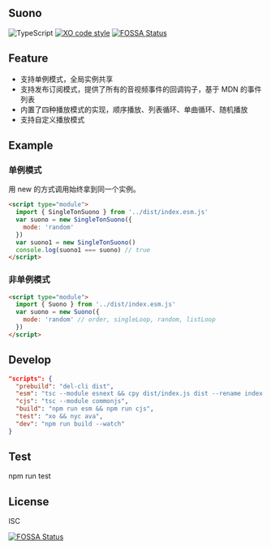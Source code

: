 ## Suono

![TypeScript](https://img.shields.io/badge/-TypeScript-007ACC?style=flat-square&logo=typescript)
[![XO code style](https://img.shields.io/badge/code_style-XO-5ed9c7.svg)](https://github.com/xojs/xo)
[![FOSSA Status](https://app.fossa.com/api/projects/git%2Bgithub.com%2Fhawtim%2Fsuono.svg?type=shield)](https://app.fossa.com/projects/git%2Bgithub.com%2Fhawtim%2Fsuono?ref=badge_shield)

## Feature

- 支持单例模式，全局实例共享
- 支持发布订阅模式，提供了所有的音视频事件的回调钩子，基于 MDN 的事件列表
- 内置了四种播放模式的实现，顺序播放、列表循环、单曲循环、随机播放
- 支持自定义播放模式

## Example

### 单例模式

用 new 的方式调用始终拿到同一个实例。
```html
<script type="module">
  import { SingleTonSuono } from '../dist/index.esm.js'
  var suono = new SingleTonSuono({
    mode: 'random'
  })
  var suono1 = new SingleTonSuono()
  console.log(suono1 === suono) // true
</script>
```

### 非单例模式

```html
<script type="module">
  import { Suono } from '../dist/index.esm.js'
  var suono = new Suono({
    mode: 'random' // order, singleLoop, random, listLoop
  })
</script>
```

## Develop

```json
"scripts": {
  "prebuild": "del-cli dist",
  "esm": "tsc --module esnext && cpy dist/index.js dist --rename index.esm.js",
  "cjs": "tsc --module commonjs",
  "build": "npm run esm && npm run cjs",
  "test": "xo && nyc ava",
  "dev": "npm run build --watch"
}
```

## Test

npm run test

## License

ISC

[![FOSSA Status](https://app.fossa.com/api/projects/git%2Bgithub.com%2Fhawtim%2Fsuono.svg?type=large)](https://app.fossa.com/projects/git%2Bgithub.com%2Fhawtim%2Fsuono?ref=badge_large)